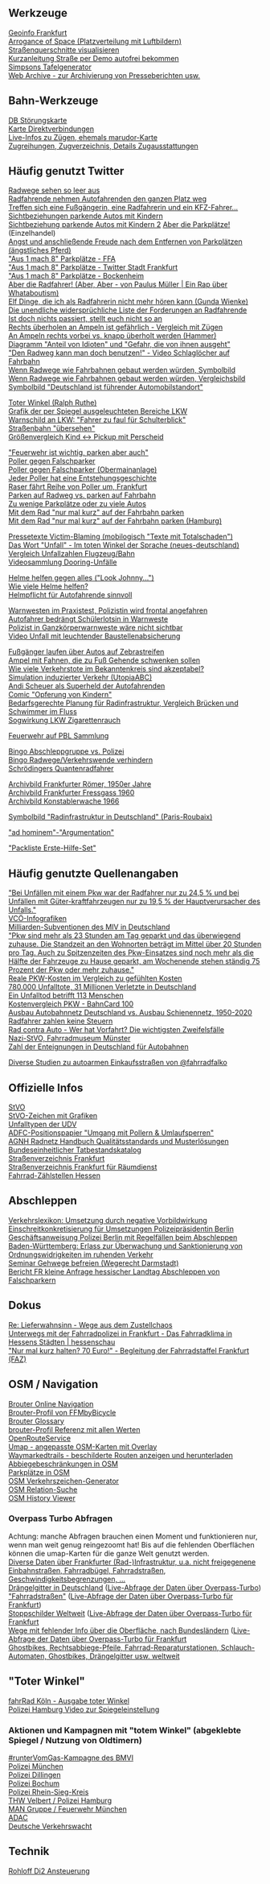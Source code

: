 Werkzeuge
-----
[Geoinfo Frankfurt](https://geoportal.frankfurt.de/karte/)  
[Arrogance of Space (Platzverteilung mit Luftbildern)](https://cyklokoalicia.sk/arrogance/)  
[Straßenquerschnitte visualisieren](https://streetmix.net)  
[Kurzanleitung Straße per Demo autofrei bekommen](https://twitter.com/autofreiberlin/status/1160624160135143425)  
[Simpsons Tafelgenerator](https://imgflip.com/memegenerator/60777140/Bart-Simpson---chalkboard)  
[Web Archive - zur Archivierung von Presseberichten usw.](https://web.archive.org)


Bahn-Werkzeuge
--------------
[DB Störungskarte](https://strecken-info.de)  
[Karte Direktverbindungen](https://direkt.bahn.guru/)  
[Live-Infos zu Zügen, ehemals marudor-Karte](https://bahn.expert)  
[Zugreihungen, Zugverzeichnis, Details Zugausstattungen](https://www.grahnert.de)  


Häufig genutzt Twitter
----------------------

[Radwege sehen so leer aus](https://twitter.com/DerGraslutscher/status/1220282050055409664)  
[Radfahrende nehmen Autofahrenden den ganzen Platz weg](https://twitter.com/BerlinCyclist/status/1224054920514539520)  
[Treffen sich eine Fußgängerin, eine Radfahrerin und ein KFZ-Fahrer...](https://twitter.com/JosefFischer65/status/1355294732864397313)  
[Sichtbeziehungen parkende Autos mit Kindern](https://twitter.com/KidicalMass_S/status/1243213103304716290)  
[Sichtbeziehung parkende Autos mit Kindern 2](https://twitter.com/josykitchen/status/1106125679266070528)
[Aber die Parkplätze!](https://twitter.com/DirkDorsch/status/1222578850305015808?s=20) (Einzelhandel)  
[Angst und anschließende Freude nach dem Entfernen von Parkplätzen (ängstliches Pferd)](https://twitter.com/fietsprofessor/status/1135992004742176768)  
["Aus 1 mach 8" Parkplätze - FFA](https://www.adfc-frankfurt.de/Frankfurt_aktuell/FFA_Archiv/Ausgabe_2020_4/2020_4_12_aus_1.html)  
["Aus 1 mach 8" Parkplätze - Twitter Stadt Frankfurt](https://twitter.com/Stadt_FFM/status/1265983937035321344?s=20)  
["Aus 1 mach 8" Parkplätze - Bockenheim](https://www.radfahren-ffm.de/548-0-Fahrrad-Parken-in-Bockenheim.html)  
[Aber die Radfahrer! (Aber, Aber - von Paulus Müller | Ein Rap über Whataboutism)](https://www.youtube.com/watch?v=uoJcAILqEDw)  
[Elf Dinge, die ich als Radfahrerin nicht mehr hören kann (Gunda Wienke)](https://www.heise.de/tp/features/Elf-Dinge-die-ich-als-Radfahrerin-nicht-mehr-hoeren-kann-6287941.html?seite=all)  
[Die unendliche widersprüchliche Liste der Forderungen an Radfahrende](https://twitter.com/ted_unlimi/status/1308716854563803137?s=20)  
[Ist doch nichts passiert, stellt euch nicht so an](https://twitter.com/MrLoehm/status/1231330814245425154)  
[Rechts überholen an Ampeln ist gefährlich - Vergleich mit Zügen](https://twitter.com/MarBel78/status/1270303528049926149)  
[An Ampeln rechts vorbei vs. knapp überholt werden (Hammer)](https://twitter.com/MarBel78/status/1471801581536530433)  
[Diagramm "Anteil von Idioten" und "Gefahr, die von ihnen ausgeht"](https://twitter.com/fahrradfalko/status/1354500593046450181)  
["Den Radweg kann man doch benutzen!" - Video Schlaglöcher auf Fahrbahn](https://twitter.com/digitalVermummt/status/1282229424864329733)  
[Wenn Radwege wie Fahrbahnen gebaut werden würden, Symbolbild](https://twitter.com/cycletopia21/status/1371094889262366724)  
[Wenn Radwege wie Fahrbahnen gebaut werden würden, Vergleichsbild](https://twitter.com/fietsprofessor/status/1390924929537822720)  
[Symbolbild "Deutschland ist führender Automobilstandort"](https://twitter.com/Nicoleopter/status/1454365303069192192?s=20)  

[Toter Winkel (Ralph Ruthe)](https://twitter.com/ralphruthe/status/1230752902991319046)  
[Grafik der per Spiegel ausgeleuchteten Bereiche LKW](https://twitter.com/BerlinCyclist/status/1186317660264583168?s=20)  
[Warnschild an LKW: "Fahrer zu faul für Schulterblick"](https://twitter.com/dukoid/status/1297903273693843456)  
[Straßenbahn "übersehen"](https://twitter.com/FFMbyBicycle/status/1235148263470379009)  
[Größenvergleich Kind <-> Pickup mit Perscheid](https://twitter.com/ThePrie89/status/1450361722938744834?s=20)  

["Feuerwehr ist wichtig, parken aber auch"](https://twitter.com/aktuelle_stunde/status/1154418437537579008)  
[Poller gegen Falschparker](https://twitter.com/FfmOgo/status/1230110332120637441)  
[Poller gegen Falschparker (Obermainanlage)](https://twitter.com/avoooni/status/1181119784186007552)  
[Jeder Poller hat eine Entstehungsgeschichte](https://twitter.com/RadTicker/status/1403434948254707716?s=20)  
[Raser fährt Reihe von Poller um, Frankfurt](https://twitter.com/_TravelTim/status/1168811612842680320?s=20)  
[Parken auf Radweg vs. parken auf Fahrbahn](https://twitter.com/asltf/status/1283664476714209280)  
[Zu wenige Parkplätze oder zu viele Autos](https://twitter.com/radkolumne/status/1353238805675913216)  
[Mit dem Rad "nur mal kurz" auf der Fahrbahn parken](https://twitter.com/fietsprofessor/status/1353025642179272715?s=20)  
[Mit dem Rad "nur mal kurz" auf der Fahrbahn parken (Hamburg)](https://twitter.com/FFMbyBicycle/status/1169242693970681856)  

[Pressetexte Victim-Blaming (mobilogisch "Texte mit Totalschaden")](https://twitter.com/SchwaBicyclist/status/1226471122608238592)  
[Das Wort "Unfall" - Im toten Winkel der Sprache (neues-deutschland)](https://www.neues-deutschland.de/artikel/1101202.wort-unfall-im-toten-winkel-der-sprache.html)  
[Vergleich Unfallzahlen Flugzeug/Bahn](https://twitter.com/a_linnemann/status/1284913874903412738)  
[Videosammlung Dooring-Unfälle](https://twitter.com/Agustincito_s/status/1581724590513889280)  

[Helme helfen gegen alles ("Look Johnny...")](https://twitter.com/BerlinCyclist/status/1141963412580253696)  
[Wie viele Helme helfen?](https://twitter.com/tm_nrmn/status/1302865093982650370)  
[Helmpflicht für Autofahrende sinnvoll](https://www.clevere-staedte.de/blog/artikel/helmpflicht-f%C3%BCr-fu%C3%9Fg%C3%A4nger-und-autofahrer)  

[Warnwesten im Praxistest, Polizistin wird frontal angefahren](https://twitter.com/schenectady_s/status/1187740553250783234?s=20)  
[Autofahrer bedrängt Schülerlotsin in Warnweste](https://twitter.com/AmericanFietser/status/1223054213237919749?s=20)  
[Polizist in Ganzkörperwarnweste wäre nicht sichtbar](https://twitter.com/CMPG/status/1076236087142633477?s=20)  
[Video Unfall mit leuchtender Baustellenabsicherung](https://twitter.com/fietsprofessor/status/1479797840406847489?s=20)  

[Fußgänger laufen über Autos auf Zebrastreifen](https://urbanshit.de/einfach-ueber-die-autos-laufen-wenn-diese-den-zebrastreifen-blockieren/)  
[Ampel mit Fahnen, die zu Fuß Gehende schwenken sollen](https://twitter.com/StrongTowns/status/1074409096156250112?s=20)  
[Wie viele Verkehrstote im Bekanntenkreis sind akzeptabel?](https://www.youtube.com/watch?v=k2tOye9DKdQ)  
[Simulation induzierter Verkehr (UtopiaABC)](https://twitter.com/ABCTV/status/1182468049011535872)  
[Andi Scheuer als Superheld der Autofahrenden](https://twitter.com/BambiTango/status/1311944144001134592)  
[Comic "Opferung von Kindern"](https://twitter.com/littlebigfred/status/1322497562465701889)  
[Bedarfsgerechte Planung für Radinfrastruktur, Vergleich Brücken und Schwimmer im Fluss](https://twitter.com/PHPmacher/status/1095098614605598721)  
[Sogwirkung LKW Zigarettenrauch](https://twitter.com/quotewordstory/status/1530882679171784704)  

[Feuerwehr auf PBL Sammlung](https://twitter.com/FFMbyBicycle/status/1362505196371382274?s=20)  

[Bingo Abschleppgruppe vs. Polizei](https://bingobaker.com/#3141126)  
[Bingo Radwege/Verkehrswende verhindern](https://bingobaker.com#d6887aacace6a171)  
[Schrödingers Quantenradfahrer](https://twitter.com/DbZitate/status/1457274330061156354)  

[Archivbild Frankfurter Römer, 1950er Jahre](https://twitter.com/felix_bohr/status/1452613725668663296?s=20)  
[Archivbild Frankfurter Fressgass 1960](https://twitter.com/TomBauser/status/1452638626907664390?s=20)  
[Archivbild Konstablerwache 1966](https://twitter.com/Stadt_FFM/status/1443471943269822469?s=20)  

[Symbolbild "Radinfrastruktur in Deutschland" (Paris-Roubaix)](https://twitter.com/FFMbyBicycle/status/1444674893245784065?s=20)  

["ad hominem"-"Argumentation"](https://www.youtube.com/watch?v=KF00DZ-_3J8)  

["Packliste Erste-Hilfe-Set"](https://twitter.com/vonjosbach/status/1482068628904230914)  


Häufig genutzte Quellenangaben
------------------------------

["Bei Unfällen mit einem Pkw war der Radfahrer nur zu 24,5 % und bei Unfällen mit Güter-kraftfahrzeugen nur zu 19,5 % der Hauptverursacher des Unfalls."](https://www.destatis.de/DE/Themen/Gesellschaft-Umwelt/Verkehrsunfaelle/Publikationen/Downloads-Verkehrsunfaelle/unfaelle-zweirad-5462408187004.pdf?__blob=publicationFile)  
[VCÖ-Infografiken](https://www.vcoe.at/publikationen/infografiken/alle-infografiken)  
[Milliarden-Subventionen des MIV in Deutschland](https://www.umweltbundesamt.de/sites/default/files/medien/479/publikationen/uba_fachbroschuere_umweltschaedliche-subventionen_bf.pdf)  
["Pkw sind mehr als 23 Stunden am Tag geparkt und das  überwiegend  zuhause.  Die  Standzeit  an  den  Wohnorten beträgt im Mittel über 20 Stunden pro Tag. Auch zu Spitzenzeiten des Pkw-Einsatzes sind noch mehr als die Hälfte der Fahrzeuge zu Hause geparkt, am Wochenende stehen ständig 75 Prozent der Pkw oder mehr zuhause."](http://www.mobilitaet-in-deutschland.de/pdf/MiD2017_Ergebnisbericht.pdf)  
[Reale PKW-Kosten im Vergleich zu gefühlten Kosten](https://www.spiegel.de/auto/autokauf-deutsche-unterschaetzen-tatsaechliche-kosten-ihres-autos-stark-a-e9230430-6794-4690-96cd-a988f53b93c4)  
[780.000 Unfalltote, 31 Millionen Verletzte in Deutschland](https://www.spiegel.de/auto/aktuell/deutschland-780-000-verkehrstote-seit-1950-31-millionen-verletzte-a-1183544.html)  
[Ein Unfalltod betrifft 113 Menschen](https://www.runtervomgas.de/news/artikel/1-tod-113-betroffene.html)  
[Kostenvergleich PKW - BahnCard 100](https://twitter.com/VCDeV/status/1352573499295072257)  
[Ausbau Autobahnnetz Deutschland vs. Ausbau Schienennetz, 1950-2020](https://twitter.com/kkklawitter/status/1447217271017967624?s=20)  
[Radfahrer zahlen keine Steuern](https://web.archive.org/web/20201106132100/https://www.rbb24.de/panorama/beitrag/2020/09/berlin-fragen-antworten-fahrrad-steuer-radweg.htm)  
[Rad contra Auto - Wer hat Vorfahrt? Die wichtigsten Zweifelsfälle](https://www.stern.de/auto/service/rad-contra-auto---wer-hat-vorfahrt--die-wichtigsten-zweifelsfaelle-8156042.html)  
[Nazi-StVO, Fahrradmuseum Münster](https://twitter.com/vonjosbach/status/1097175881318055937?s=20)  
[Zahl der Enteignungen in Deutschland für Autobahnen](https://www.tagesspiegel.de/politik/platz-fuer-neue-autobahnen-scheuer-ist-ein-enteignungsminister/26088460.html)  

[Diverse Studien zu autoarmen Einkaufsstraßen von @fahrradfalko](https://github.com/fahrradfalko/biking-links/blob/main/README.md#studien-und-artikel-zum-thema-autoarme-einkaufsstra%C3%9Fen)  

Offizielle Infos
----------------

[StVO](https://www.gesetze-im-internet.de/stvo_2013/BJNR036710013.html)  
[StVO-Zeichen mit Grafiken](https://de.wikipedia.org/wiki/Bildtafel_der_Verkehrszeichen_in_der_Bundesrepublik_Deutschland_von_2013_bis_2017)  
[Unfalltypen der UDV](https://udv.de/sites/default/files/tx_udvpublications/unfalltypen-katalog_udv_web_2.pdf)  
[ADFC-Positionspapier "Umgang mit Pollern & Umlaufsperren"](https://www.adfc.de/fileadmin/user_upload/Expertenbereich/Touristik_und_Hotellerie/Positionspapiere/ADFC_Positionspapier_Umgang_Poller_Umlaufsperren.pdf)  
[AGNH Radnetz Handbuch Qualitätsstandards und Musterlösungen](https://www.nahmobil-hessen.de/wp-content/uploads/2019/07/Qualitaetsstandards_und_Musterloesungen_150dpi.pdf)  
[Bundeseinheitlicher Tatbestandskatalog](https://www.kba.de/DE/Themen/ZentraleRegister/FAER/BT_KAT_OWI/btkat_node.html)  
[Straßenverzeichnis Frankfurt](https://offenedaten.frankfurt.de/dataset/strassenverzeichnis-der-stadt-frankfurt-am-main)  
[Straßenverzeichnis Frankfurt für Räumdienst](https://frankfurt.de/-/media/frankfurtde/service-und-rathaus/verwaltung/aemter-und-institutionen/rechtsamt/pdf/satzungen/strassenreinigungssatzung-strassenverzeichnis.ashx)  
[Fahrrad-Zählstellen Hessen](https://hessen-mobil.eco-counter.com/)  


Abschleppen
-----------

[Verkehrslexikon: Umsetzung durch negative Vorbildwirkung](https://www.verkehrslexikon.de/Texte/KfzUmsetzung4.php)  
[Einschreitkonkretisierung für Umsetzungen Polizeipräsidentin Berlin](https://fragdenstaat.de/dokumente/2404/)  
[Geschäftsanweisung Polizei Berlin mit Regelfällen beim Abschleppen](https://fragdenstaat.de/anfrage/geschaftsanweisung-der-polizei-nr-152014/163890/anhang/GAPPrStabNr.15_2014.pdf)  
[Baden-Württemberg: Erlass zur Überwachung und Sanktionierung von Ordnungswidrigkeiten im ruhenden Verkehr](https://fragdenstaat.de/anfrage/erlass-zur-uberwachung-und-sanktionierung-von-ordnungswidrigkeiten-im-ruhenden-verkehr/507374/anhang/VMBW_ErlasszurberwachungundSanktionierungvonOrdnungswidrigkeitenimruhendenVerkehrvom11.Mai2020.pdf)  
[Seminar Gehwege befreien (Wegerecht Darmstadt)](https://wegerecht.org/seminar/)  
[Bericht FR kleine Anfrage hessischer Landtag Abschleppen von Falschparkern](https://web.archive.org/web/20190825213337/www.fr.de/rhein-main/zugeparkte-radwege-polizei-soll-abschleppen-lassen-12943374.html)  


Dokus
-----

[Re: Lieferwahnsinn - Wege aus dem Zustellchaos](https://www.dailymotion.com/video/x6bdwql)  
[Unterwegs mit der Fahrradpolizei in Frankfurt - Das Fahrradklima in Hessens Städten | hessenschau](https://web.archive.org/web/*/https://www.youtube.com/watch?v=RL8jZCdiRNs)  
["Nur mal kurz halten? 70 Euro!" - Begleitung der Fahrradstaffel Frankfurt (FAZ)](https://www.faz.net/aktuell/gesellschaft/neuer-bussgeldkatalog-wie-strafen-im-strassenverkehr-erhoeht-wurden-17633902.html)  


OSM / Navigation
----------------

[Brouter Online Navigation](https://bikerouter.de)  
[Brouter-Profil von FFMbyBicycle](https://raw.githubusercontent.com/FFMbyBicycle/brouter-cycling-profiles/master/FFMbyBicycle-long-distance-cycling.brf)  
[Brouter Glossary](https://github.com/poutnikl/Brouter-profiles/wiki/Glossary)  
[brouter-Profil Referenz mit allen Werten](https://raw.githubusercontent.com/poutnikl/Trekking-Poutnik/master/Trekking-Poutnik.brf)  
[OpenRouteService](https://maps.openrouteservice.org)  
[Umap - angepasste OSM-Karten mit Overlay](https://umap.openstreetmap.fr/en/)  
[Waymarkedtrails - beschilderte Routen anzeigen und herunterladen](https://waymarkedtrails.org)  
[Abbiegebeschränkungen in OSM](https://ahorn.lima-city.de/tr/)  
[Parkplätze in OSM](https://zlant.github.io/parking-lanes/)  
[OSM Verkehrszeichen-Generator](http://osmtools.de/traffic_signs/)  
[OSM Relation-Suche](http://ra.osmsurround.org)  
[OSM History Viewer](https://osmhv.openstreetmap.de/)  

### Overpass Turbo Abfragen
Achtung: manche Abfragen brauchen einen Moment und funktionieren nur, wenn man weit genug reingezoomt hat! Bis auf die fehlenden Oberflächen können die umap-Karten für die ganze Welt genutzt werden.  
[Diverse Daten über Frankfurter (Rad-)Infrastruktur, u.a. nicht freigegenene Einbahnstraßen, Fahrradbügel, Fahrradstraßen, Geschwindigkeitsbegrenzungen, ...](https://umap.openstreetmap.fr/en/map/radinfrastruktur-in-frankfurt-am-main_715623)  
[Drängelgitter in Deutschland](https://umap.openstreetmap.fr/de/map/drangelgitter_655949) ([Live-Abfrage der Daten über Overpass-Turbo](https://overpass-turbo.eu/s/Wdi))  
["Fahrradstraßen"](https://umap.openstreetmap.fr/de/map/fahrradstraen_655946) ([Live-Abfrage der Daten über Overpass-Turbo für Frankfurt](https://overpass-turbo.eu/s/12gk))  
[Stoppschilder Weltweit](https://umap.openstreetmap.fr/de/map/stoppschilder_655964) ([Live-Abfrage der Daten über Overpass-Turbo für Frankfurt](https://overpass-turbo.eu/s/127B)  
[Wege mit fehlender Info über die Oberfläche, nach Bundesländern](https://umap.openstreetmap.fr/de/map/fehlende-wegoberflachen-in-deutschland_814736) ([Live-Abfrage der Daten über Overpass-Turbo für Frankfurt](https://overpass-turbo.eu/s/ZhZ)  
[Ghostbikes, Rechtsabbiege-Pfeile, Fahrrad-Reparaturstationen, Schlauch-Automaten, Ghostbikes, Drängelgitter usw. weltweit](https://umap.openstreetmap.fr/de/map/fahrrad-daten-weltweit_662900)  


"Toter Winkel"
------------

[fahrRad Köln - Ausgabe toter Winkel](https://www.yumpu.com/de/document/read/63909597/adfc-koln-fahrrad-2-2020/16)  
[Polizei Hamburg Video zur Spiegeleinstellung](https://www.youtube.com/watch?v=Jsie5klOyLQ)  

### Aktionen und Kampagnen mit "totem Winkel" (abgeklebte Spiegel / Nutzung von Oldtimern)
[#runterVomGas-Kampagne des BMVI](https://twitter.com/FFMbyBicycle/status/1306208359427776512)  
[Polizei München](https://twitter.com/holzline/status/1280391349188124673)  
[Polizei Dillingen](https://twitter.com/polizeiSWN/status/1263723805190565888)  
[Polizei Bochum](https://twitter.com/polizei_nrw_bo/status/1114111599663624192)  
[Polizei Rhein-Sieg-Kreis](	https://twitter.com/polizei_nrw_su/status/1072811895311228928)  
[THW Velbert / Polizei Hamburg](https://twitter.com/FFMbyBicycle/status/1221039840554377216)  
[MAN Gruppe / Feuerwehr München](https://twitter.com/FFMbyBicycle/status/1348361346207916038)  
[ADAC](https://twitter.com/FFMbyBicycle/status/1261602440840974337)  
[Deutsche Verkehrswacht](https://twitter.com/FFMbyBicycle/status/1261600786196443141)  


Technik
-------

[Rohloff Di2 Ansteuerung](https://github.com/kmrost/rohloff_di2/tree/main/CAD)  
